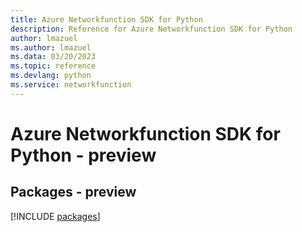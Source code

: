 ```yaml
---
title: Azure Networkfunction SDK for Python
description: Reference for Azure Networkfunction SDK for Python
author: lmazuel
ms.author: lmazuel
ms.data: 03/20/2023
ms.topic: reference
ms.devlang: python
ms.service: networkfunction
---
```

# Azure Networkfunction SDK for Python - preview
## Packages - preview
[!INCLUDE [packages](networkfunction-index.md)]